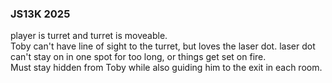 ### JS13K 2025
player is turret and turret is moveable.  
Toby can't have line of sight to the turret, but loves the laser dot.
laser dot can't stay on in one spot for too long, or things get set on fire.  
Must stay hidden from Toby while also guiding him to the exit in each room.
